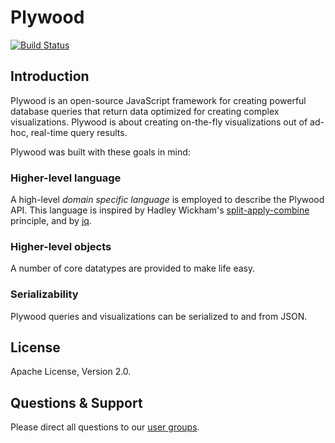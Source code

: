 # Plywood

[![Build Status](https://travis-ci.org/plywood/plywood.svg?branch=master)](https://travis-ci.org/plywood/plywood)

## Introduction

Plywood is an open-source JavaScript framework for creating powerful database queries that return data optimized for 
creating complex visualizations. Plywood is about creating on-the-fly visualizations out of ad-hoc, real-time query results.

Plywood was built with these goals in mind:

### Higher-level language

A high-level *domain specific language* is employed to describe the Plywood API.
This language is inspired by Hadley Wickham's [split-apply-combine](http://www.jstatsoft.org/v40/i01/paper) principle,
and by [jq](https://stedolan.github.io/jq/).

### Higher-level objects

A number of core datatypes are provided to make life easy.

### Serializability

Plywood queries and visualizations can be serialized to and from JSON.

## License

Apache License, Version 2.0.

## Questions & Support

Please direct all questions to our [user groups](https://groups.google.com/forum/#!forum/imply-user-group).
